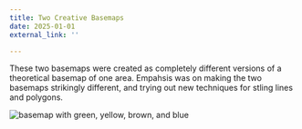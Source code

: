 ```yaml
---
title: Two Creative Basemaps 
date: 2025-01-01
external_link: ''

---
```


These two basemaps were created as completely different versions of a theoretical basemap of one area. Empahsis was on making the two basemaps strikingly different, and trying out new techniques for stling lines and polygons.

![basemap with green, yellow, brown, and blue](https://github.com/mwoodburn/mwoodburn/assets/media/otherbase.png)

<!--more-->
